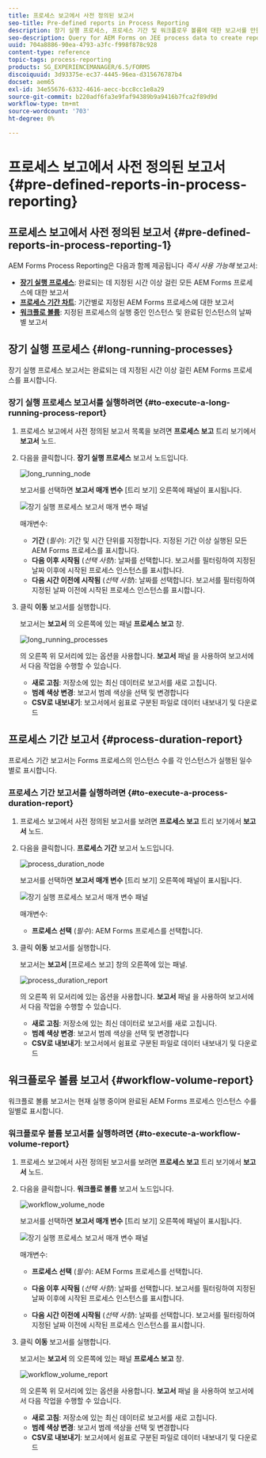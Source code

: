 ```yaml
---
title: 프로세스 보고에서 사전 정의된 보고서
seo-title: Pre-defined reports in Process Reporting
description: 장기 실행 프로세스, 프로세스 기간 및 워크플로우 볼륨에 대한 보고서를 만들기 위해 JEE의 AEM Forms 프로세스 데이터를 쿼리합니다.
seo-description: Query for AEM Forms on JEE process data to create reports on long running processes, Process duration, and Workflow volume
uuid: 704a8886-90ea-4793-a3fc-f998f878c928
content-type: reference
topic-tags: process-reporting
products: SG_EXPERIENCEMANAGER/6.5/FORMS
discoiquuid: 3d93375e-ec37-4445-96ea-d315676787b4
docset: aem65
exl-id: 34e55676-6332-4616-aecc-bcc8cc1e8a29
source-git-commit: b220adf6fa3e9faf94389b9a9416b7fca2f89d9d
workflow-type: tm+mt
source-wordcount: '703'
ht-degree: 0%

---
```


# 프로세스 보고에서 사전 정의된 보고서 {#pre-defined-reports-in-process-reporting}

## 프로세스 보고에서 사전 정의된 보고서 {#pre-defined-reports-in-process-reporting-1}

AEM Forms Process Reporting은 다음과 함께 제공됩니다 *즉시 사용 가능해* 보고서:

* **[장기 실행 프로세스](#long-running-processes)**: 완료되는 데 지정된 시간 이상 걸린 모든 AEM Forms 프로세스에 대한 보고서
* **[프로세스 기간 차트](#process-duration-report)**: 기간별로 지정된 AEM Forms 프로세스에 대한 보고서
* **[워크플로 볼륨](#workflow-volume-report)**: 지정된 프로세스의 실행 중인 인스턴스 및 완료된 인스턴스의 날짜별 보고서

## 장기 실행 프로세스 {#long-running-processes}

장기 실행 프로세스 보고서는 완료되는 데 지정된 시간 이상 걸린 AEM Forms 프로세스를 표시합니다.

### 장기 실행 프로세스 보고서를 실행하려면 {#to-execute-a-long-running-process-report}

1. 프로세스 보고에서 사전 정의된 보고서 목록을 보려면 **프로세스 보고** 트리 보기에서 **보고서** 노드.
1. 다음을 클릭합니다. **장기 실행 프로세스** 보고서 노드입니다.

   ![long_running_node](assets/long_running_node.png)

   보고서를 선택하면 **보고서 매개 변수** [트리 보기] 오른쪽에 패널이 표시됩니다.

   ![장기 실행 프로세스 보고서 매개 변수 패널](assets/report_parameters_panel.png)

   매개변수:

   * **기간** (*필수*): 기간 및 시간 단위를 지정합니다. 지정된 기간 이상 실행된 모든 AEM Forms 프로세스를 표시합니다.
   * **다음 이후 시작됨** (*선택 사항*): 날짜를 선택합니다. 보고서를 필터링하여 지정된 날짜 이후에 시작된 프로세스 인스턴스를 표시합니다.
   * **다음 시간 이전에 시작됨** (*선택 사항*): 날짜를 선택합니다. 보고서를 필터링하여 지정된 날짜 이전에 시작된 프로세스 인스턴스를 표시합니다.

1. 클릭 **이동** 보고서를 실행합니다.

   보고서는 **보고서** 의 오른쪽에 있는 패널 **프로세스 보고** 창.

   ![long_running_processes](assets/long_running_processes.png)

   의 오른쪽 위 모서리에 있는 옵션을 사용합니다. **보고서** 패널 을 사용하여 보고서에서 다음 작업을 수행할 수 있습니다.

   * **새로 고침**: 저장소에 있는 최신 데이터로 보고서를 새로 고칩니다.
   * **범례 색상 변경**: 보고서 범례 색상을 선택 및 변경합니다
   * **CSV로 내보내기**: 보고서에서 쉼표로 구분된 파일로 데이터 내보내기 및 다운로드

## 프로세스 기간 보고서  {#process-duration-report}

프로세스 기간 보고서는 Forms 프로세스의 인스턴스 수를 각 인스턴스가 실행된 일수별로 표시합니다.

### 프로세스 기간 보고서를 실행하려면 {#to-execute-a-process-duration-report}

1. 프로세스 보고에서 사전 정의된 보고서를 보려면 **프로세스 보고** 트리 보기에서 **보고서** 노드.
1. 다음을 클릭합니다. **프로세스 기간** 보고서 노드입니다.

   ![process_duration_node](assets/process_duration_node.png)

   보고서를 선택하면 **보고서 매개 변수** [트리 보기] 오른쪽에 패널이 표시됩니다.

   ![장기 실행 프로세스 보고서 매개 변수 패널](assets/process_duration_params.png)

   매개변수:

   * **프로세스 선택** (*필수*): AEM Forms 프로세스를 선택합니다.

1. 클릭 **이동** 보고서를 실행합니다.

   보고서는 **보고서** [프로세스 보고] 창의 오른쪽에 있는 패널.

   ![process_duration_report](assets/process_duration_report.png)

   의 오른쪽 위 모서리에 있는 옵션을 사용합니다. **보고서** 패널 을 사용하여 보고서에서 다음 작업을 수행할 수 있습니다.

   * **새로 고침**: 저장소에 있는 최신 데이터로 보고서를 새로 고칩니다.
   * **범례 색상 변경**: 보고서 범례 색상을 선택 및 변경합니다
   * **CSV로 내보내기**: 보고서에서 쉼표로 구분된 파일로 데이터 내보내기 및 다운로드

## 워크플로우 볼륨 보고서 {#workflow-volume-report}

워크플로 볼륨 보고서는 현재 실행 중이며 완료된 AEM Forms 프로세스 인스턴스 수를 일별로 표시합니다.

### 워크플로우 볼륨 보고서를 실행하려면 {#to-execute-a-workflow-volume-report}

1. 프로세스 보고에서 사전 정의된 보고서를 보려면 **프로세스 보고** 트리 보기에서 **보고서** 노드.
1. 다음을 클릭합니다. **워크플로 볼륨** 보고서 노드입니다.

   ![workflow_volume_node](assets/workflow_volume_node.png)

   보고서를 선택하면 **보고서 매개 변수** [트리 보기] 오른쪽에 패널이 표시됩니다.

   ![장기 실행 프로세스 보고서 매개 변수 패널](assets/workflow_volume_params.png)

   매개변수:

   * **프로세스 선택** (*필수*): AEM Forms 프로세스를 선택합니다.

   * **다음 이후 시작됨** (*선택 사항*): 날짜를 선택합니다. 보고서를 필터링하여 지정된 날짜 이후에 시작된 프로세스 인스턴스를 표시합니다.

   * **다음 시간 이전에 시작됨** (*선택 사항*): 날짜를 선택합니다. 보고서를 필터링하여 지정된 날짜 이전에 시작된 프로세스 인스턴스를 표시합니다.

1. 클릭 **이동** 보고서를 실행합니다.

   보고서는 **보고서** 의 오른쪽에 있는 패널 **프로세스 보고** 창.

   ![workflow_volume_report](assets/workflow_volume_report.png)

   의 오른쪽 위 모서리에 있는 옵션을 사용합니다. **보고서** 패널 을 사용하여 보고서에서 다음 작업을 수행할 수 있습니다.

   * **새로 고침**: 저장소에 있는 최신 데이터로 보고서를 새로 고칩니다.
   * **범례 색상 변경**: 보고서 범례 색상을 선택 및 변경합니다
   * **CSV로 내보내기**: 보고서에서 쉼표로 구분된 파일로 데이터 내보내기 및 다운로드
